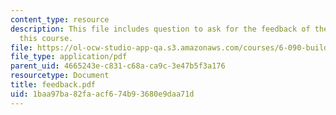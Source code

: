 ```yaml
---
content_type: resource
description: This file includes question to ask for the feedback of the students of
  this course.
file: https://ol-ocw-studio-app-qa.s3.amazonaws.com/courses/6-090-building-programming-experience-a-lead-in-to-6-001-january-iap-2005/1baa97ba82faacf674b93680e9daa71d_feedback.pdf
file_type: application/pdf
parent_uid: 4665243e-c831-c68a-ca9c-3e47b5f3a176
resourcetype: Document
title: feedback.pdf
uid: 1baa97ba-82fa-acf6-74b9-3680e9daa71d
---
```

